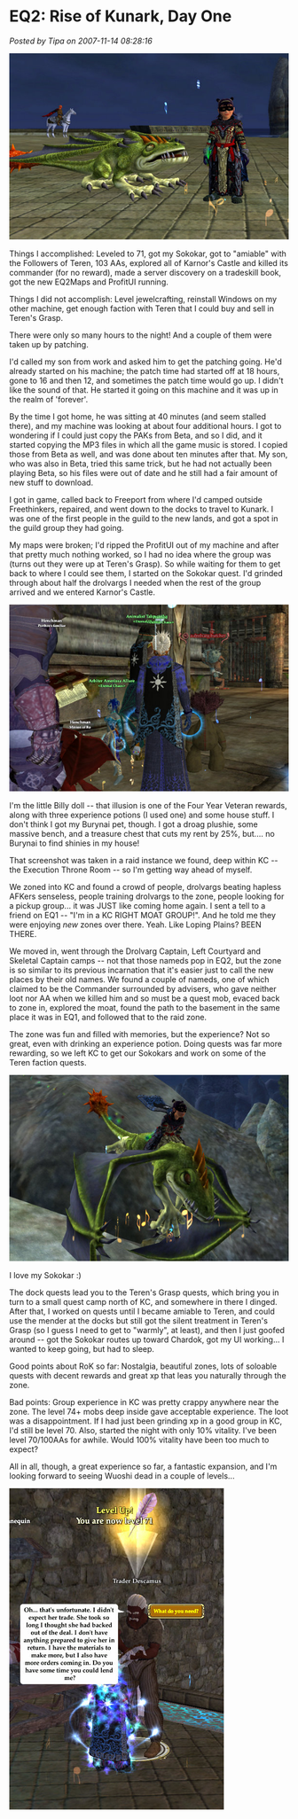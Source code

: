 # EQ2: Rise of Kunark, Day One

*Posted by Tipa on 2007-11-14 08:28:16*

![eq2 dina sokokar docks](../uploads/2007/11/everquest2-2007-11-14-06-13-39-29.jpg)

Things I accomplished: Leveled to 71, got my Sokokar, got to "amiable" with the Followers of Teren, 103 AAs, explored all of Karnor's Castle and killed its commander (for no reward), made a server discovery on a tradeskill book, got the new EQ2Maps and ProfitUI running.

Things I did not accomplish: Level jewelcrafting, reinstall Windows on my other machine, get enough faction with Teren that I could buy and sell in Teren's Grasp.

There were only so many hours to the night! And a couple of them were taken up by patching.

I'd called my son from work and asked him to get the patching going. He'd already started on his machine; the patch time had started off at 18 hours, gone to 16 and then 12, and sometimes the patch time would go up. I didn't like the sound of that. He started it going on this machine and it was up in the realm of 'forever'.

By the time I got home, he was sitting at 40 minutes (and seem stalled there), and my machine was looking at about four additional hours. I got to wondering if I could just copy the PAKs from Beta, and so I did, and it started copying the MP3 files in which all the game music is stored. I copied those from Beta as well, and was done about ten minutes after that. My son, who was also in Beta, tried this same trick, but he had not actually been playing Beta, so his files were out of date and he still had a fair amount of new stuff to download.

I got in game, called back to Freeport from where I'd camped outside Freethinkers, repaired, and went down to the docks to travel to Kunark. I was one of the first people in the guild to the new lands, and got a spot in the guild group they had going.

My maps were broken; I'd ripped the ProfitUI out of my machine and after that pretty much nothing worked, so I had no idea where the group was (turns out they were up at Teren's Grasp). So while waiting for them to get back to where I could see them, I started on the Sokokar quest. I'd grinded through about half the drolvargs I needed when the rest of the group arrived and we entered Karnor's Castle.

![eq2 karnor’s castle raid zone](../uploads/2007/11/everquest2-2007-11-13-20-06-06-14.jpg)

I'm the little Billy doll -- that illusion is one of the Four Year Veteran rewards, along with three experience potions (I used one) and some house stuff. I don't think I got my Burynai pet, though. I got a droag plushie, some massive bench, and a treasure chest that cuts my rent by 25%, but.... no Burynai to find shinies in my house!

That screenshot was taken in a raid instance we found, deep within KC -- the Execution Throne Room -- so I'm getting way ahead of myself.

We zoned into KC and found a crowd of people, drolvargs beating hapless AFKers senseless, people training drolvargs to the zone, people looking for a pickup group... it was JUST like coming home again. I sent a tell to a friend on EQ1 -- "I'm in a KC RIGHT MOAT GROUP!". And he told me they were enjoying *new* zones over there. Yeah. Like Loping Plains? BEEN THERE.

We moved in, went through the Drolvarg Captain, Left Courtyard and Skeletal Captain camps -- not that those nameds pop in EQ2, but the zone is so similar to its previous incarnation that it's easier just to call the new places by their old names. We found a couple of nameds, one of which claimed to be the Commander surrounded by advisers, who gave neither loot nor AA when we killed him and so must be a quest mob, evaced back to zone in, explored the moat, found the path to the basement in the same place it was in EQ1, and followed that to the raid zone.

The zone was fun and filled with memories, but the experience? Not so great, even with drinking an experience potion. Doing quests was far more rewarding, so we left KC to get our Sokokars and work on some of the Teren faction quests.

![eq2 dina sokokar flying](../uploads/2007/11/everquest2-2007-11-14-01-19-40-75.jpg)

I love my Sokokar :)

The dock quests lead you to the Teren's Grasp quests, which bring you in turn to a small quest camp north of KC, and somewhere in there I dinged. After that, I worked on quests until I became amiable to Teren, and could use the mender at the docks but still got the silent treatment in Teren's Grasp (so I guess I need to get to "warmly", at least), and then I just goofed around -- got the Sokokar routes up toward Chardok, got my UI working... I wanted to keep going, but had to sleep.

Good points about RoK so far: Nostalgia, beautiful zones, lots of soloable quests with decent rewards and great xp that leas you naturally through the zone.

Bad points: Group experience in KC was pretty crappy anywhere near the zone. The level 74+ mobs deep inside gave acceptable experience. The loot was a disappointment. If I had just been grinding xp in a good group in KC, I'd still be level 70. Also, started the night with only 10% vitality. I've been level 70/100AAs for awhile. Would 100% vitality have been too much to expect?

All in all, though, a great experience so far, a fantastic expansion, and I'm looking forward to seeing Wuoshi dead in a couple of levels...

![eq2 dina ding 71](../uploads/2007/11/everquest2-2007-11-14-00-12-54-17.jpg)

